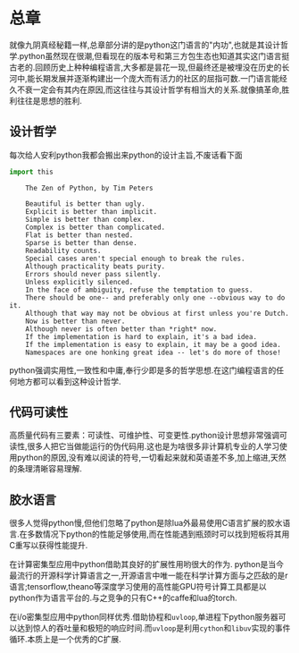 
# 总章

就像九阴真经秘籍一样,总章部分讲的是python这门语言的"内功",也就是其设计哲学.python虽然现在很潮,但看现在的版本号和第三方包生态也知道其实这门语言挺古老的.回顾历史上种种编程语言,大多都是昙花一现,但最终还是被埋没在历史的长河中,能长期发展并逐渐构建出一个庞大而有活力的社区的屈指可数.一门语言能经久不衰一定会有其内在原因,而这往往与其设计哲学有相当大的关系.就像搞革命,胜利往往是思想的胜利.

## 设计哲学

每次给人安利python我都会搬出来python的设计主旨,不废话看下面


```python
import this
```

```
    The Zen of Python, by Tim Peters

    Beautiful is better than ugly.
    Explicit is better than implicit.
    Simple is better than complex.
    Complex is better than complicated.
    Flat is better than nested.
    Sparse is better than dense.
    Readability counts.
    Special cases aren't special enough to break the rules.
    Although practicality beats purity.
    Errors should never pass silently.
    Unless explicitly silenced.
    In the face of ambiguity, refuse the temptation to guess.
    There should be one-- and preferably only one --obvious way to do it.
    Although that way may not be obvious at first unless you're Dutch.
    Now is better than never.
    Although never is often better than *right* now.
    If the implementation is hard to explain, it's a bad idea.
    If the implementation is easy to explain, it may be a good idea.
    Namespaces are one honking great idea -- let's do more of those!
```

python强调实用性,一致性和中庸,奉行少即是多的哲学思想.在这门编程语言的任何地方都可以看到这种设计哲学.

## 代码可读性

高质量代码有三要素：可读性、可维护性、可变更性.python设计思想非常强调可读性,很多人把它当做能运行的伪代码用.这也是为啥很多非计算机专业的人学习使用python的原因,没有难以阅读的符号,一切看起来就和英语差不多,加上缩进,天然的条理清晰容易理解.

## 胶水语言

很多人觉得python慢,但他们忽略了python是除lua外最易使用C语言扩展的胶水语言.在多数情况下python的性能足够使用,而在性能遇到瓶颈时可以找到短板将其用C重写以获得性能提升.

在计算密集型应用中python借助其良好的扩展性用哟很大的作为.
python是当今最流行的开源科学计算语言之一,开源语言中唯一能在科学计算方面与之匹敌的是r语言;tensorflow,theano等深度学习使用的高性能GPU符号计算工具都是以python作为语言平台的.与之竞争的只有C++的caffe和lua的torch.

在i/o密集型应用中python同样优秀.借助协程和`uvloop`,单进程下python服务器可以达到惊人的吞吐量和极短的响应时间.而`uvloop`是利用`cython`和`libuv`实现的事件循环.本质上是一个优秀的C扩展.
